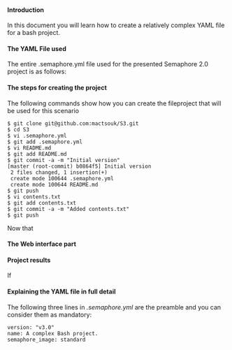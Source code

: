 #### Introduction

In this document you will learn how to create a relatively complex YAML
file for a bash project.

#### The YAML File used

The entire .semaphore.yml file used for the presented Semaphore 2.0
project is as follows:

#### The steps for creating the project

The following commands show how you can create the fileproject that will
be used for this scenario

    $ git clone git@github.com:mactsouk/S3.git
    $ cd S3
    $ vi .semaphore.yml
    $ git add .semaphore.yml
    $ vi README.md
    $ git add README.md
    $ git commit -a -m "Initial version" 
    [master (root-commit) b0864f5] Initial version
     2 files changed, 1 insertion(+)
     create mode 100644 .semaphore.yml
     create mode 100644 README.md
    $ git push
    $ vi contents.txt
    $ git add contents.txt
    $ git commit -a -m "Added contents.txt"
    $ git push

Now that

#### The Web interface part

#### Project results

If

#### Explaining the YAML file in full detail

The following three lines in *.semaphore.yml* are the preamble and you
can consider them as mandatory:

    version: "v3.0"
    name: A complex Bash project.
    semaphore_image: standard

